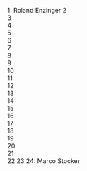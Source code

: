 1: Roland Enzinger
2  
3  
4  
5  
6  
7  
8  
9  
10  
11  
12  
13  
14  
15    
16  
17    
18  
19  
20  
21  
22 
23
24: Marco Stocker